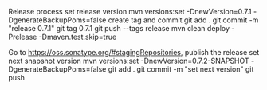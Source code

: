 Release process
set release version
mvn versions:set -DnewVersion=0.7.1 -DgenerateBackupPoms=false
create tag and commit
git add .
git commit -m "release 0.7.1"
git tag 0.7.1
git push --tags
release
mvn clean deploy -Prelease -Dmaven.test.skip=true

Go to https://oss.sonatype.org/#stagingRepositories, publish the release
set next snapshot version
mvn versions:set -DnewVersion=0.7.2-SNAPSHOT -DgenerateBackupPoms=false
git add .
git commit -m "set next version"
git push
